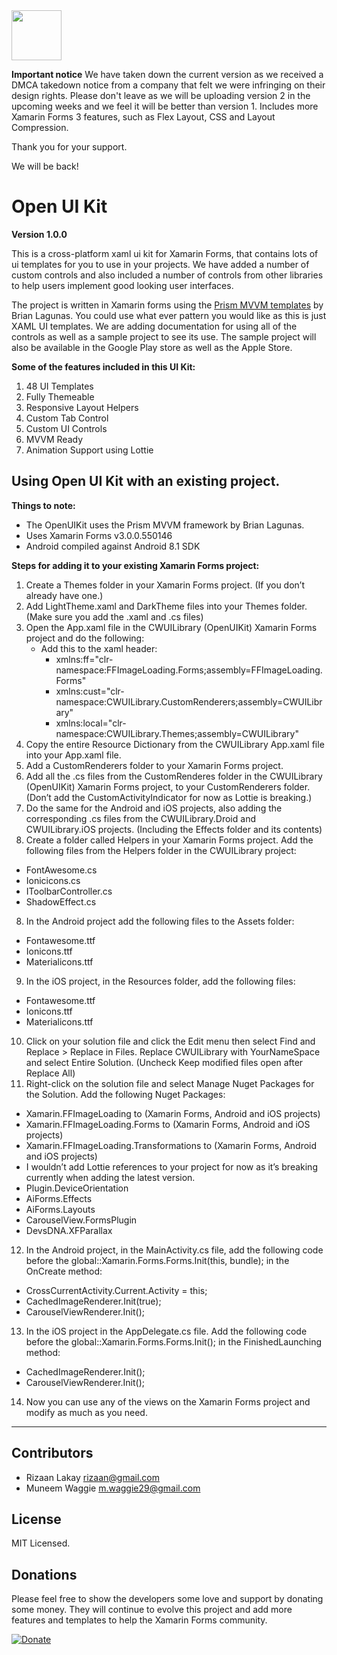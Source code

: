 <img src="https://github.com/rizaanlakay/OpenUIKit/blob/master/uilogo.png" width="80">

**Important notice**
We have taken down the current version as we received a DMCA takedown notice from a company that felt we were infringing on their design rights. Please don't leave as we will be uploading version 2 in the upcoming weeks and we feel it will be better than version 1. Includes more Xamarin Forms 3 features, such as Flex Layout, CSS and Layout Compression.

Thank you for your support.

We will be back!

# Open UI Kit

**Version 1.0.0**

This is a cross-platform xaml ui kit for Xamarin Forms, that contains lots of ui templates for you to use in your projects. We have added a number of custom controls and also included a number of controls from other libraries to help users implement good looking user interfaces.

The project is written in Xamarin forms using the [Prism MVVM templates](https://github.com/PrismLibrary/Prism-Samples-Forms) by Brian Lagunas. You could use what ever pattern you would like as this is just XAML UI templates. We are adding documentation for using all of the controls as well as a sample project to see its use. The sample project will also be available in the Google Play store as well as the Apple Store.

**Some of the features included in this UI Kit:**
1. 48 UI Templates
2. Fully Themeable
3. Responsive Layout Helpers
4. Custom Tab Control
5. Custom UI Controls
6. MVVM Ready
7. Animation Support using Lottie

## Using Open UI Kit with an existing project.

**Things to note:**
* The OpenUIKit uses the Prism MVVM framework by Brian Lagunas.
*	Uses Xamarin Forms v3.0.0.550146
*	Android compiled against Android 8.1 SDK

**Steps for adding it to your existing Xamarin Forms project:**
1.	Create a Themes folder in your Xamarin Forms project. (If you don’t already have one.)
2.	Add LightTheme.xaml and DarkTheme files into your Themes folder. (Make sure you add the .xaml and .cs files)
3.	Open the App.xaml file in the CWUILibrary (OpenUIKit) Xamarin Forms project and do the following:
    * Add this to the xaml header: 
        - xmlns:ff="clr-namespace:FFImageLoading.Forms;assembly=FFImageLoading.Forms"
        - xmlns:cust="clr-namespace:CWUILibrary.CustomRenderers;assembly=CWUILibrary"
        - xmlns:local="clr-namespace:CWUILibrary.Themes;assembly=CWUILibrary"
  2.	Copy the entire Resource Dictionary from the CWUILibrary App.xaml file into your App.xaml file.
4.	Add a CustomRenderers folder to your Xamarin Forms project.
5.	Add all the .cs files from the CustomRenderes folder in the CWUILibrary (OpenUIKit) Xamarin Forms project, to your CustomRenderers folder. (Don’t add the CustomActivityIndicator for now as Lottie is breaking.)
6.	Do the same for the Android and iOS projects, also adding the corresponding .cs files from the CWUILibrary.Droid and CWUILibrary.iOS projects. (Including the Effects folder and its contents)
7.	Create a folder called Helpers in your Xamarin Forms project. Add the following files from the Helpers folder in the CWUILibrary project:
-	FontAwesome.cs
-	Ionicicons.cs
-	IToolbarController.cs
-	ShadowEffect.cs
8.	In the Android project add the following files to the Assets folder:
-	Fontawesome.ttf
-	Ionicons.ttf
-	Materialicons.ttf
9.	In the iOS project, in the Resources folder, add the following files:
-	Fontawesome.ttf
-	Ionicons.ttf
-	Materialicons.ttf
10.	Click on your solution file and click the Edit menu then select Find and Replace > Replace in Files. Replace CWUILibrary with YourNameSpace and select Entire Solution. (Uncheck Keep modified files open  after Replace All)                                     
11.	Right-click on the solution file and select Manage Nuget Packages for the Solution. Add the following Nuget Packages:
-	Xamarin.FFImageLoading to (Xamarin Forms, Android and iOS projects)
-	Xamarin.FFImageLoading.Forms to (Xamarin Forms, Android and iOS projects)
-	Xamarin.FFImageLoading.Transformations to (Xamarin Forms, Android and iOS projects)
-	I wouldn’t add Lottie references to your project for now as it’s breaking currently when adding the latest version.
-	Plugin.DeviceOrientation
-	AiForms.Effects
-	AiForms.Layouts
-	CarouselView.FormsPlugin
-	DevsDNA.XFParallax
12.	In the Android project, in the MainActivity.cs file, add the following code before the global::Xamarin.Forms.Forms.Init(this, bundle); in the OnCreate method:
- CrossCurrentActivity.Current.Activity = this;            
- CachedImageRenderer.Init(true);
- CarouselViewRenderer.Init();
13.	In the iOS project in the AppDelegate.cs file. Add the following code before the global::Xamarin.Forms.Forms.Init(); in the FinishedLaunching method: 
- CachedImageRenderer.Init();
- CarouselViewRenderer.Init();
14.	Now you can use any of the views on the Xamarin Forms project and modify as much as you need.

---
## Contributors
- Rizaan Lakay <rizaan@gmail.com>
- Muneem Waggie <m.waggie29@gmail.com>

## License
MIT Licensed.

## Donations
Please feel free to show the developers some love and support by donating some money. They will continue to evolve this project and add more features and templates to help the Xamarin Forms community.

[![Donate](https://img.shields.io/badge/Donate-PayPal-green.svg)](https://www.paypal.com/cgi-bin/webscr?cmd=_s-xclick&hosted_button_id=4XNV47Z2KTVDL)
